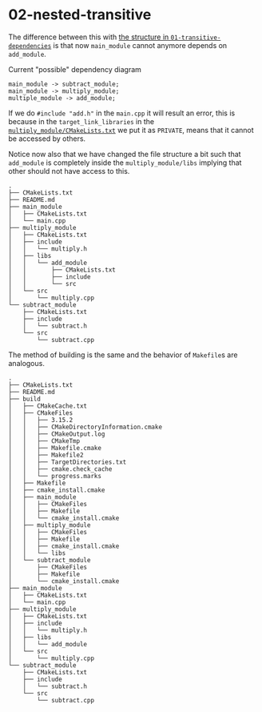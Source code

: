 # 02-nested-transitive

The difference between this with [the structure in `01-transitive-dependencies`](../01-transitive-dependencies/CMakeLists.txt) is that now `main_module` cannot anymore depends on `add_module`.

Current "possible" dependency diagram
```
main_module -> subtract_module;
main_module -> multiply_module;
multiple_module -> add_module;
```
If we do `#include "add.h"` in the `main.cpp` it will result an error, this is because in the `target_link_libraries` in the [`multiply_module/CMakeLists.txt`](./multiply_module/CMakeLists.txt) we put it as `PRIVATE`, means that it cannot be accessed by others.

Notice now also that we have changed the file structure a bit such that `add_module` is completely inside the `multiply_module/libs` implying that other should not have access to this.
```
.
├── CMakeLists.txt
├── README.md
├── main_module
│   ├── CMakeLists.txt
│   └── main.cpp
├── multiply_module
│   ├── CMakeLists.txt
│   ├── include
│   │   └── multiply.h
│   ├── libs
│   │   └── add_module
│   │       ├── CMakeLists.txt
│   │       ├── include
│   │       └── src
│   └── src
│       └── multiply.cpp
└── subtract_module
    ├── CMakeLists.txt
    ├── include
    │   └── subtract.h
    └── src
        └── subtract.cpp
```

The method of building is the same and the behavior of `Makefile`s are analogous.
```
.
├── CMakeLists.txt
├── README.md
├── build
│   ├── CMakeCache.txt
│   ├── CMakeFiles
│   │   ├── 3.15.2
│   │   ├── CMakeDirectoryInformation.cmake
│   │   ├── CMakeOutput.log
│   │   ├── CMakeTmp
│   │   ├── Makefile.cmake
│   │   ├── Makefile2
│   │   ├── TargetDirectories.txt
│   │   ├── cmake.check_cache
│   │   └── progress.marks
│   ├── Makefile
│   ├── cmake_install.cmake
│   ├── main_module
│   │   ├── CMakeFiles
│   │   ├── Makefile
│   │   └── cmake_install.cmake
│   ├── multiply_module
│   │   ├── CMakeFiles
│   │   ├── Makefile
│   │   ├── cmake_install.cmake
│   │   └── libs
│   └── subtract_module
│       ├── CMakeFiles
│       ├── Makefile
│       └── cmake_install.cmake
├── main_module
│   ├── CMakeLists.txt
│   └── main.cpp
├── multiply_module
│   ├── CMakeLists.txt
│   ├── include
│   │   └── multiply.h
│   ├── libs
│   │   └── add_module
│   └── src
│       └── multiply.cpp
└── subtract_module
    ├── CMakeLists.txt
    ├── include
    │   └── subtract.h
    └── src
        └── subtract.cpp

```